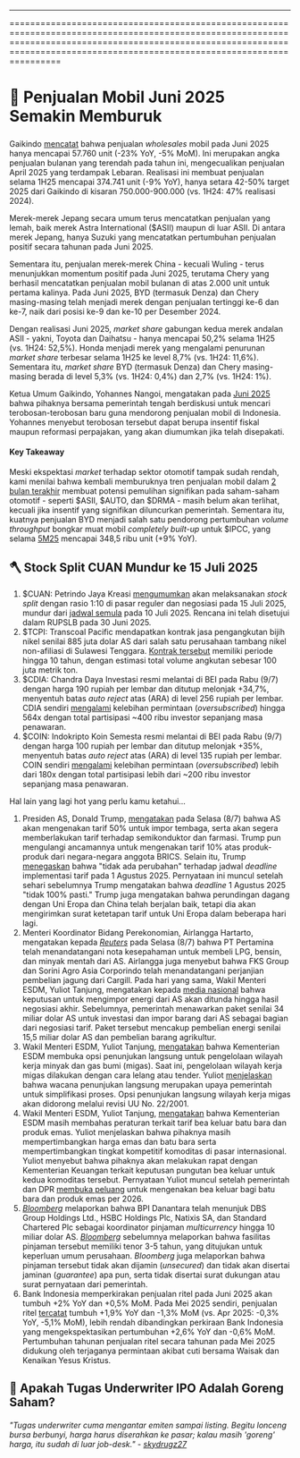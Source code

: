 ---

==================================================================================================================================================================================================================================

# 🚗 Penjualan Mobil Juni 2025 Semakin Memburuk

#####

#####

Gaikindo [mencatat](https://industri.kontan.co.id/news/byd-kalahkan-hyundai-wuling-semester-1-2025-cek-harga-atto-m6-denza-juli-2025) bahwa penjualan _wholesales_ mobil pada Juni 2025 hanya mencapai 57.760 unit (\-23% YoY, \-5% MoM). Ini merupakan angka penjualan bulanan yang terendah pada tahun ini, mengecualikan penjualan April 2025 yang terdampak Lebaran. Realisasi ini membuat penjualan selama 1H25 mencapai 374.741 unit (\-9% YoY), hanya setara 42-50% target 2025 dari Gaikindo di kisaran 750.000-900.000 (vs. 1H24: 47% realisasi 2024).

Merek-merek Jepang secara umum terus mencatatkan penjualan yang lemah, baik merek Astra International ($ASII) maupun di luar ASII. Di antara merek Jepang, hanya Suzuki yang mencatatkan pertumbuhan penjualan positif secara tahunan pada Juni 2025.

Sementara itu, penjualan merek-merek China - kecuali Wuling - terus menunjukkan momentum positif pada Juni 2025, terutama Chery yang berhasil mencatatkan penjualan mobil bulanan di atas 2.000 unit untuk pertama kalinya. Pada Juni 2025, BYD (termasuk Denza) dan Chery masing-masing telah menjadi merek dengan penjualan tertinggi ke-6 dan ke-7, naik dari posisi ke-9 dan ke-10 per Desember 2024.

Dengan realisasi Juni 2025, _market share_ gabungan kedua merek andalan ASII - yakni, Toyota dan Daihatsu - hanya mencapai 50,2% selama 1H25 (vs. 1H24: 52,5%). Honda menjadi merek yang mengalami penurunan _market share_ terbesar selama 1H25 ke level 8,7% (vs. 1H24: 11,6%). Sementara itu, _market share_ BYD (termasuk Denza) dan Chery masing-masing berada di level 5,3% (vs. 1H24: 0,4%) dan 2,7% (vs. 1H24: 1%).

Ketua Umum Gaikindo, Yohannes Nangoi, mengatakan pada [Juni 2025](https://snips.stockbit.com/snips-terbaru/keterlibatan-as-di-konflik-israeliran-ditentukan-dalam-2-pekan#:~:text=Ketua%20Umum%20Gaikindo,jika%20telah%20disepakati.) bahwa pihaknya bersama pemerintah tengah berdiskusi untuk mencari terobosan-terobosan baru guna mendorong penjualan mobil di Indonesia. Yohannes menyebut terobosan tersebut dapat berupa insentif fiskal maupun reformasi perpajakan, yang akan diumumkan jika telah disepakati.

#### Key Takeaway

Meski ekspektasi _market_ terhadap sektor otomotif tampak sudah rendah, kami menilai bahwa kembali memburuknya tren penjualan mobil dalam [2 bulan terakhir](https://snips.stockbit.com/snips-terbaru/-penjualan-mobil-memburuk-pada-mei-2025) membuat potensi pemulihan signifikan pada saham-saham otomotif - seperti $ASII, $AUTO, dan $DRMA - masih belum akan terlihat, kecuali jika insentif yang signifikan diluncurkan pemerintah. Sementara itu, kuatnya penjualan BYD menjadi salah satu pendorong pertumbuhan _volume throughput_ bongkar muat mobil _completely built-up_ untuk $IPCC, yang selama [5M25](https://indonesiacarterminal.co.id/cfind/source/files/production_report_mei_25--_compressed.pdf) mencapai 348,5 ribu unit (+9% YoY).

## 🪓 Stock Split CUAN Mundur ke 15 Juli 2025

1.  $CUAN: Petrindo Jaya Kreasi [mengumumkan](https://www.idx.co.id/StaticData/NewsAndAnnouncement/ANNOUNCEMENTSTOCK/From_EREP/202507/ff04cccadd_6cef3f20a7.pdf) akan melaksanakan _stock split_ dengan rasio 1:10 di pasar reguler dan negosiasi pada 15 Juli 2025, mundur dari [jadwal semula](https://www.idx.co.id/StaticData/NewsAndAnnouncement/ANNOUNCEMENTSTOCK/From_EREP/202506/740a3ff479_a9c3ff9d63.pdf) pada 10 Juli 2025. Rencana ini telah disetujui dalam RUPSLB pada 30 Juni 2025.
2.  $TCPI: Transcoal Pacific mendapatkan kontrak jasa pengangkutan bijih nikel senilai 885 juta dolar AS dari salah satu perusahaan tambang nikel non-afiliasi di Sulawesi Tenggara. [Kontrak tersebut](https://www.idx.co.id/StaticData/NewsAndAnnouncement/ANNOUNCEMENTSTOCK/From_EREP/202507/061a470dbc_559cbcb865.pdf) memiliki periode hingga 10 tahun, dengan estimasi total volume angkutan sebesar 100 juta metrik ton.
3.  $CDIA: Chandra Daya Investasi resmi melantai di BEI pada Rabu (9/7) dengan harga 190 rupiah per lembar dan ditutup melonjak +34,7%, menyentuh batas _auto reject_ atas (ARA) di level 256 rupiah per lembar. CDIA sendiri [mengalami](https://investor.id/market/402793/ipo-cdia-oversubscribed-563-kali) kelebihan permintaan (_oversubscribed_) hingga 564x dengan total partisipasi ~400 ribu investor sepanjang masa penawaran.
4.  $COIN: Indokripto Koin Semesta resmi melantai di BEI pada Rabu (9/7) dengan harga 100 rupiah per lembar dan ditutup melonjak +35%, menyentuh batas _auto reject_ atas (ARA) di level 135 rupiah per lembar. COIN sendiri [mengalami](https://kumparan.com/kumparanbisnis/emiten-kripto-coin-resmi-ipo-sahamnya-oversubscribed-lebih-dari-180-kali-25QJ5XzEneZ/1) kelebihan permintaan (_oversubscribed_) lebih dari 180x dengan total partisipasi lebih dari ~200 ribu investor sepanjang masa penawaran.

Hal lain yang lagi hot yang perlu kamu ketahui...

1.  Presiden AS, Donald Trump, [mengatakan](https://www.reuters.com/world/asia-pacific/japan-south-korea-seek-soften-tariff-blow-before-august-deadline-2025-07-08/) pada Selasa (8/7) bahwa AS akan mengenakan tarif 50% untuk impor tembaga, serta akan segera memberlakukan tarif terhadap semikonduktor dan farmasi. Trump pun mengulangi ancamannya untuk mengenakan tarif 10% atas produk-produk dari negara-negara anggota BRICS. Selain itu, Trump [menegaskan](https://www.bloomberg.com/news/articles/2025-07-08/trump-says-no-extentions-beyond-august-1-tariff-deadline?srnd=homepage-asia) bahwa "tidak ada perubahan" terhadap jadwal _deadline_ implementasi tarif pada 1 Agustus 2025. Pernyataan ini muncul setelah sehari sebelumnya Trump mengatakan bahwa _deadline_ 1 Agustus 2025 "tidak 100% pasti." Trump juga mengatakan bahwa perundingan dagang dengan Uni Eropa dan China telah berjalan baik, tetapi dia akan mengirimkan surat ketetapan tarif untuk Uni Eropa dalam beberapa hari lagi.
2.  Menteri Koordinator Bidang Perekonomian, Airlangga Hartarto, mengatakan kepada _[Reuters](https://www.reuters.com/business/energy/indonesia-signs-oil-deal-with-us-minister-says-2025-07-08/)_ pada Selasa (8/7) bahwa PT Pertamina telah menandatangani nota kesepahaman untuk membeli LPG, bensin, dan minyak mentah dari AS. Airlangga juga menyebut bahwa FKS Group dan Sorini Agro Asia Corporindo telah menandatangani perjanjian pembelian jagung dari Cargill. Pada hari yang sama, Wakil Menteri ESDM, Yuliot Tanjung, mengatakan kepada [media nasional](https://industri.kontan.co.id/news/indonesia-tetap-kena-tarif-impor-32-beli-minyak-dan-lpg-dari-as-tetap-lanjut) bahwa keputusan untuk mengimpor energi dari AS akan ditunda hingga hasil negosiasi akhir. Sebelumnya, pemerintah menawarkan paket senilai 34 miliar dolar AS untuk investasi dan impor barang dari AS sebagai bagian dari negosiasi tarif. Paket tersebut mencakup pembelian energi senilai 15,5 miliar dolar AS dan pembelian barang agrikultur.
3.  Wakil Menteri ESDM, Yuliot Tanjung, [mengatakan](https://industri.kontan.co.id/news/esdm-buka-peluang-penunjukan-langsung-wk-migas) bahwa Kementerian ESDM membuka opsi penunjukan langsung untuk pengelolaan wilayah kerja minyak dan gas bumi (migas). Saat ini, pengelolaan wilayah kerja migas dilakukan dengan cara lelang atau tender. Yuliot [menjelaskan](https://www.liputan6.com/bisnis/read/6099724/kementerian-esdm-buka-opsi-hapus-lelang-blok-migas-ini-alasannya) bahwa wacana penunjukan langsung merupakan upaya pemerintah untuk simplifikasi proses. Opsi penunjukan langsung wilayah kerja migas akan didorong melalui revisi UU No. 22/2001.
4.  Wakil Menteri ESDM, Yuliot Tanjung, [mengatakan](https://industri.kontan.co.id/news/kementerian-esdm-buka-suara-soal-potensi-penerapan-bea-keluar-batubara-dan-emas) bahwa Kementerian ESDM masih membahas peraturan terkait tarif bea keluar batu bara dan produk emas. Yuliot menjelaskan bahwa pihaknya masih mempertimbangkan harga emas dan batu bara serta mempertimbangkan tingkat kompetitif komoditas di pasar internasional. Yuliot menyebut bahwa pihaknya akan melakukan rapat dengan Kementerian Keuangan terkait keputusan pungutan bea keluar untuk kedua komoditas tersebut. Pernyataan Yuliot muncul setelah pemerintah dan DPR [membuka peluang](<https://snips.stockbit.com/snips-terbaru/-as-tak-ubah-tarif-untuk-indonesia-di-32#:~:text=Pemerintah%20bersama%20Komisi,bukan%20pajak%20(PNBP).>) untuk mengenakan bea keluar bagi batu bara dan produk emas per 2026.
5.  _[Bloomberg](https://www.bloomberg.com/news/articles/2025-07-08/danantara-appoints-four-banks-to-lead-up-to-10-billion-loan)_ melaporkan bahwa BPI Danantara telah menunjuk DBS Group Holdings Ltd., HSBC Holdings Plc, Natixis SA, dan Standard Chartered Plc sebagai koordinator pinjaman _multicurrency_ hingga 10 miliar dolar AS. [_Bloomberg_](https://www.bloomberg.com/news/articles/2025-06-30/danantara-seeks-up-to-10-billion-loan-southeast-asia-s-largest) sebelumnya melaporkan bahwa fasilitas pinjaman tersebut memiliki tenor 3-5 tahun, yang ditujukan untuk keperluan umum perusahaan. _Bloomberg_ juga melaporkan bahwa pinjaman tersebut tidak akan dijamin (_unsecured_) dan tidak akan disertai jaminan (_guarantee_) apa pun, serta tidak disertai surat dukungan atau surat pernyataan dari pemerintah.
6.  Bank Indonesia memperkirakan penjualan ritel pada Juni 2025 akan tumbuh +2% YoY dan +0,5% MoM. Pada Mei 2025 sendiri, penjualan ritel [tercatat](https://www.bi.go.id/id/publikasi/laporan/Documents/Survei-Penjualan-Eceran-Mei-2025.pdf) tumbuh +1,9% YoY dan -1,3% MoM (vs. Apr 2025: -0,3% YoY, -5,1% MoM), lebih rendah dibandingkan perkiraan Bank Indonesia yang mengekspektasikan pertumbuhan +2,6% YoY dan -0,6% MoM. Pertumbuhan tahunan penjualan ritel secara tahunan pada Mei 2025 didukung oleh terjaganya permintaan akibat cuti bersama Waisak dan Kenaikan Yesus Kristus.

## 🥷 Apakah Tugas Underwriter IPO Adalah Goreng Saham?

###### _"Tugas underwriter cuma mengantar emiten sampai listing. Begitu lonceng bursa berbunyi, harga harus diserahkan ke pasar; kalau masih 'goreng' harga, itu sudah di luar job-desk." -_ _[skydrugz27](https://stockbit.com/skydrugz27?source=0)_

#####
